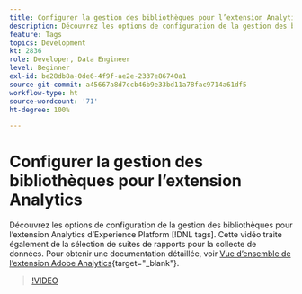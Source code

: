 ```yaml
---
title: Configurer la gestion des bibliothèques pour l’extension Analytics
description: Découvrez les options de configuration de la gestion des bibliothèques pour l’extension Analytics d’Experience Platform  [!DNL tags]. Cette vidéo traite également de la sélection de suites de rapports pour la collecte de données.
feature: Tags
topics: Development
kt: 2836
role: Developer, Data Engineer
level: Beginner
exl-id: be28db8a-0de6-4f9f-ae2e-2337e86740a1
source-git-commit: a45667a8d7ccb46b9e33bd11a78fac9714a61df5
workflow-type: ht
source-wordcount: '71'
ht-degree: 100%

---
```


# Configurer la gestion des bibliothèques pour l’extension Analytics

Découvrez les options de configuration de la gestion des bibliothèques pour l’extension Analytics d’Experience Platform [!DNL tags]. Cette vidéo traite également de la sélection de suites de rapports pour la collecte de données.  Pour obtenir une documentation détaillée, voir [Vue d’ensemble de l’extension Adobe Analytics](https://experienceleague.adobe.com/docs/experience-platform/tags/extensions/client/analytics/overview.html?lang=fr){target="_blank"}.

>[!VIDEO](https://video.tv.adobe.com/v/27092/?quality=12&learn=on)
